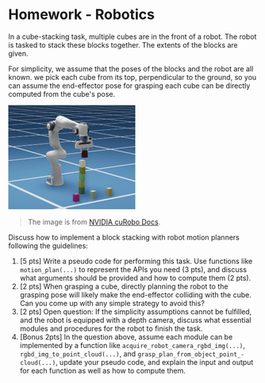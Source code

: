 # Homework - Robotics

In a cube-stacking task, multiple cubes are in the front of a robot. The robot is tasked to stack these blocks together. The extents of the blocks are given.

For simplicity, we assume that the poses of the blocks and the robot are all known. we pick each cube from its top, perpendicular to the ground, so you can assume the end-effector pose for grasping each cube can be directly computed from the cube's pose.

<img src="stack_cubes.png" alt="stack_cubes" style="zoom:25%;" />

> The image is from [NVIDIA cuRobo Docs](https://curobo.org/advanced_examples/2_block_stacking_example.html).

Discuss how to implement a block stacking with robot motion planners following the guidelines:

1. [5 pts] Write a pseudo code for performing this task. Use functions like `motion_plan(...)` to represent the APIs you need (3 pts), and discuss what arguments should be provided and how to compute them (2 pts).
2. [2 pts] When grasping a cube, directly planning the robot to the grasping pose will likely make the end-effector colliding with the cube. Can you come up with any simple strategy to avoid this?
3. [2 pts] Open question: If the simplicity assumptions cannot be fulfilled, and the robot is equipped with a depth camera, discuss what essential modules and procedures for the robot to finish the task.
4. [Bonus 2pts] In the question above, assume each module can be implemented by a function like `acquire_robot_camera_rgbd_img(...)`, `rgbd_img_to_point_cloud(...)`, and `grasp_plan_from_object_point_-cloud(...)`, update your pseudo code, and explain the input and output for each function as well as how to compute them.
